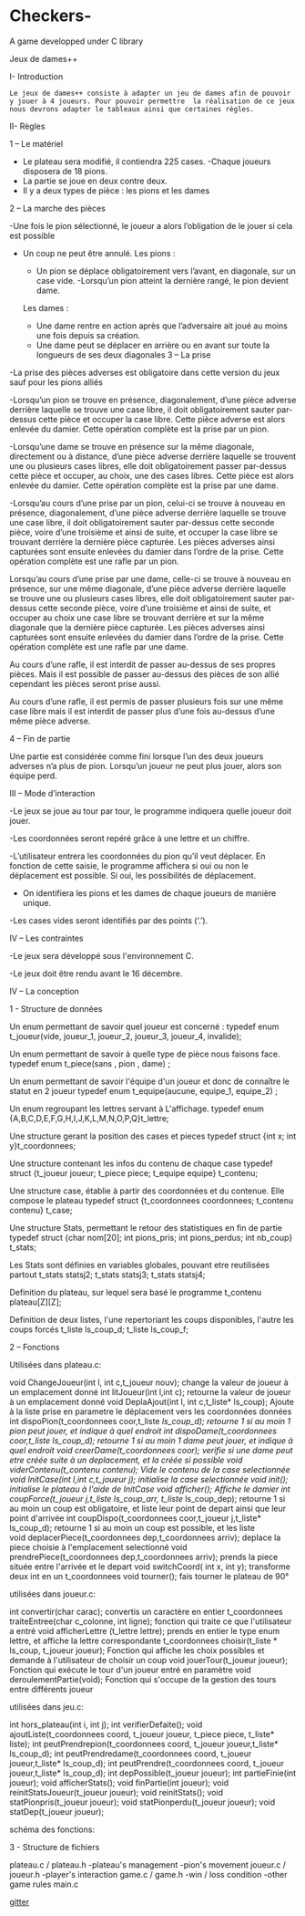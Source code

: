 # Checkers-
A game developped under C library

Jeux de dames++

I- Introduction

	Le jeux de dames++ consiste à adapter un jeu de dames afin de pouvoir y jouer à 4 joueurs. Pour pouvoir permettre  la réalisation de ce jeux nous devrons adapter le tableaux ainsi que certaines règles.

II- Règles

1 – Le matériel

- Le plateau sera modifié, il contiendra 225 cases.
-Chaque joueurs disposera de 18 pions.
- La partie se joue en deux contre deux.
- Il y a deux types de pièce : les pions et les dames
	
2 – La marche des pièces

-Une fois le pion sélectionné, le joueur a alors l’obligation de le jouer si cela est possible
- Un coup ne peut être annulé.
	Les pions :
	- Un pion se déplace obligatoirement vers l’avant, en diagonale, sur un case vide.
	-Lorsqu’un pion atteint la dernière rangé, le pion devient dame.

	Les dames :
	- Une dame rentre en action après que l’adversaire ait joué au moins une fois depuis 		sa création.
	- Une dame peut se déplacer en arrière ou en avant sur toute la longueurs de ses deux 		diagonales
3 – La prise
		
-La prise des pièces adverses est obligatoire dans cette version du jeux sauf pour les pions alliés

-Lorsqu’un pion se trouve en présence, diagonalement, d’une pièce adverse derrière laquelle se trouve une case libre, il doit obligatoirement sauter par-dessus cette pièce et occuper la case libre. Cette pièce adverse est alors enlevée du damier. Cette opération complète est la prise par un pion.

-Lorsqu’une dame se trouve en présence sur la même diagonale, directement ou à distance, d’une pièce adverse derrière laquelle se trouvent une ou plusieurs cases libres, elle doit obligatoirement passer par-dessus cette pièce et occuper, au choix, une des cases libres. Cette pièce est alors enlevée du damier. Cette opération complète est la prise par une dame.

-Lorsqu’au cours d’une prise par un pion, celui-ci se trouve à nouveau en présence, diagonalement, d’une pièce adverse derrière laquelle se trouve une case libre, il doit obligatoirement sauter par-dessus cette seconde pièce, voire d’une troisième et ainsi de suite, et occuper la case libre se trouvant derrière la dernière pièce capturée. Les pièces adverses ainsi capturées sont ensuite enlevées du damier dans l’ordre de la prise. Cette opération complète est une rafle par un pion.
 
Lorsqu’au cours d’une prise par une dame, celle-ci se trouve à nouveau en présence, sur une même diagonale, d’une pièce adverse derrière laquelle se trouve une ou plusieurs cases libres, elle doit obligatoirement sauter par-dessus cette seconde pièce, voire d’une troisième et ainsi de suite, et occuper au choix une case libre se trouvant derrière et sur la même diagonale que la dernière pièce capturée. Les pièces adverses ainsi capturées sont ensuite enlevées du damier dans l’ordre de la prise. Cette opération complète est une rafle par une dame.

Au cours d’une rafle, il est interdit de passer au-dessus de ses propres pièces. Mais il est possible de passer au-dessus des pièces de son allié cependant les pièces seront prise aussi.

Au cours d’une rafle, il est permis de passer plusieurs fois sur une même case libre mais il est interdit de passer plus d’une fois au-dessus d’une même pièce adverse.

4 – Fin de partie

Une partie est considérée comme fini lorsque l’un des deux joueurs adverses n’a plus de pion.
Lorsqu’un joueur ne peut plus jouer, alors son équipe perd.

III – Mode d’interaction

-Le jeux se joue au tour par tour, le programme indiquera quelle joueur doit jouer. 
 
-Les coordonnées seront repéré grâce à une lettre et un chiffre.

-L’utilisateur entrera les coordonnées du pion qu’il veut déplacer. En fonction de cette saisie, le programme affichera si oui ou non le déplacement est possible. Si oui, les possibilités de déplacement.

- On identifiera les pions et les dames de chaque joueurs de manière unique.

-Les cases vides seront identifiés par des points (‘.’). 

IV – Les contraintes

-Le jeux sera développé sous l'environnement  C.

-Le jeux doit être rendu avant le 16 décembre.

IV – La conception


1 -  Structure de données


Un enum permettant de savoir quel joueur est concerné :
	typedef enum t_joueur(vide, joueur_1, joueur_2, joueur_3, joueur_4, invalide);

Un enum permettant de savoir à quelle type de pièce nous faisons face.
	typedef enum t_piece(sans , pion , dame) ;

Un enum permettant de savoir l'équipe d'un joueur et donc de connaître le statut en 2 joueur 
	typedef enum t_equipe(aucune, equipe_1, equipe_2) ;

Un enum regroupant les lettres servant à L'affichage.
	typedef enum {A,B,C,D,E,F,G,H,I,J,K,L,M,N,O,P,Q}t_lettre;

Une structure gerant la position des cases et pieces
	typedef struct {int x; int y}t_coordonnees;
	
Une structure contenant les infos du contenu de chaque case
	typedef struct {t_joueur joueur; t_piece piece; t_equipe equipe} t_contenu;
	
Une structure case, établie à partir des coordonnées et du contenue. Elle compose le plateau
	typedef struct {t_coordonnees coordonnees; t_contenu contenu} t_case;
	
Une structure Stats, permettant le retour des statistiques en fin de partie
	typedef struct {char nom[20]; int pions_pris; int pions_perdus; int nb_coup} t_stats;
	
Les Stats sont définies en variables globales, pouvant etre reutilisées partout	
	t_stats statsj2;
	t_stats statsj3;
	t_stats statsj4;

Definition du plateau, sur lequel sera basé le programme
	t_contenu plateau[Z][Z];

Definition de deux listes, l'une repertoriant les coups disponibles, l'autre les coups forcés 
	t_liste ls_coup_d;
	t_liste ls_coup_f;
	
2 –  Fonctions

Utilisées dans plateau.c:

void ChangeJoueur(int l, int c,t_joueur nouv); change la valeur de joueur à un emplacement donné
int litJoueur(int l,int c); retourne la valeur de joueur à un emplacement donné
void DeplaAjout(int l, int c,t_liste* ls_coup); Ajoute à la liste prise en parametre le déplacement vers les coordonnées données
int dispoPion(t_coordonnees coor,t_liste *ls_coup_d); retourne 1 si au moin 1 pion peut jouer, et indique à quel endroit 
int dispoDame(t_coordonnees coor,t_liste *ls_coup_d); retourne 1 si au moin 1 dame peut jouer, et indique à quel endroit
void creerDame(t_coordonnees coor); verifie si une dame peut etre créée suite à un deplacement, et la créée si possible 
void viderContenu(t_contenu contenu); Vide le contenu de la case selectionnée
void InitCase(int l,int c,t_joueur j); initialise la case selectionnée
void init(); initialise le plateau à l'aide de InitCase
void afficher(); Affiche le damier 
int coupForce(t_joueur j,t_liste* ls_coup_arr, t_liste* ls_coup_dep); retourne 1 si au moin un coup est obligatoire, et liste leur point de depart ainsi que leur point d'arrivée
int coupDispo(t_coordonnees coor,t_joueur j,t_liste* ls_coup_d);  retourne 1 si au moin un coup est possible, et les liste    
void deplacerPiece(t_coordonnees dep,t_coordonnees arriv); deplace la piece choisie à l'emplacement selectionné
void prendrePiece(t_coordonnees dep,t_coordonnees arriv); prends la piece située entre l'arrivée et le depart 
void switchCoord( int x, int y); transforme deux int en un t_coordonnees
void tourner(); fais tourner le plateau de 90°

utilisées dans joueur.c:

int convertir(char carac); convertis un caractère en entier
t_coordonnees traiteEntree(char c_colonne, int ligne); fonction qui traite ce que l'utilisateur a entré
void afficherLettre (t_lettre lettre); prends en entier le type enum lettre, et affiche la lettre correspondante
t_coordonnees choisir(t_liste * ls_coup, t_joueur joueur); Fonction qui affiche les choix possibles et demande à l'utilisateur de choisir un coup
void jouerTour(t_joueur joueur); Fonction qui exécute le tour d'un joueur entré en paramètre
void deroulementPartie(void); Fonction qui s'occupe de la gestion des tours entre différents joueur

utilisées dans jeu.c:


int hors_plateau(int i, int j);
int verifierDefaite();
void ajoutListe(t_coordonnees coord, t_joueur joueur, t_piece piece, t_liste* liste);
int peutPrendrepion(t_coordonnees coord, t_joueur joueur,t_liste* ls_coup_d);
int peutPrendredame(t_coordonnees coord, t_joueur joueur,t_liste* ls_coup_d);
int peutPrendre(t_coordonnees coord, t_joueur joueur,t_liste* ls_coup_d);
int depPossible(t_joueur joueur);
int partieFinie(int joueur);
void afficherStats();
void finPartie(int joueur);
void reinitStatsJoueur(t_joueur joueur);
void reinitStats();
void statPionpris(t_joueur joueur);
void statPionperdu(t_joueur joueur);
void statDep(t_joueur joueur);


schéma des fonctions:

3 -  Structure de fichiers

plateau.c / plateau.h
	-plateau's management
	-pion's movement
joueur.c / joueur.h
	-player's interaction
game.c / game.h
	-win / loss condition
	-other game rules
main.c

[gitter](https://gitter.im/multi-checkers/Lobby?utm_source=share-link&utm_medium=link&utm_campaign=share-link)
